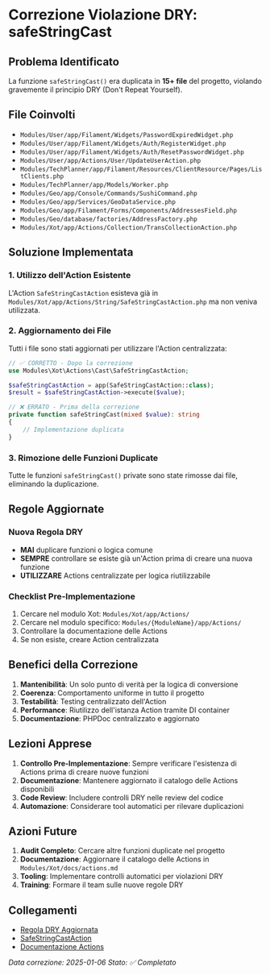 # Correzione Violazione DRY: safeStringCast

## Problema Identificato
La funzione `safeStringCast()` era duplicata in **15+ file** del progetto, violando gravemente il principio DRY (Don't Repeat Yourself).

## File Coinvolti
- `Modules/User/app/Filament/Widgets/PasswordExpiredWidget.php`
- `Modules/User/app/Filament/Widgets/Auth/RegisterWidget.php`
- `Modules/User/app/Filament/Widgets/Auth/ResetPasswordWidget.php`
- `Modules/User/app/Actions/User/UpdateUserAction.php`
- `Modules/TechPlanner/app/Filament/Resources/ClientResource/Pages/ListClients.php`
- `Modules/TechPlanner/app/Models/Worker.php`
- `Modules/Geo/app/Console/Commands/SushiCommand.php`
- `Modules/Geo/app/Services/GeoDataService.php`
- `Modules/Geo/app/Filament/Forms/Components/AddressesField.php`
- `Modules/Geo/database/factories/AddressFactory.php`
- `Modules/Xot/app/Actions/Collection/TransCollectionAction.php`

## Soluzione Implementata

### 1. Utilizzo dell'Action Esistente
L'Action `SafeStringCastAction` esisteva già in `Modules/Xot/app/Actions/String/SafeStringCastAction.php` ma non veniva utilizzata.

### 2. Aggiornamento dei File
Tutti i file sono stati aggiornati per utilizzare l'Action centralizzata:

```php
// ✅ CORRETTO - Dopo la correzione
use Modules\Xot\Actions\Cast\SafeStringCastAction;

$safeStringCastAction = app(SafeStringCastAction::class);
$result = $safeStringCastAction->execute($value);

// ❌ ERRATO - Prima della correzione
private function safeStringCast(mixed $value): string
{
    // Implementazione duplicata
}
```

### 3. Rimozione delle Funzioni Duplicate
Tutte le funzioni `safeStringCast()` private sono state rimosse dai file, eliminando la duplicazione.

## Regole Aggiornate

### Nuova Regola DRY
- **MAI** duplicare funzioni o logica comune
- **SEMPRE** controllare se esiste già un'Action prima di creare una nuova funzione
- **UTILIZZARE** Actions centralizzate per logica riutilizzabile

### Checklist Pre-Implementazione
1. Cercare nel modulo Xot: `Modules/Xot/app/Actions/`
2. Cercare nel modulo specifico: `Modules/{ModuleName}/app/Actions/`
3. Controllare la documentazione delle Actions
4. Se non esiste, creare Action centralizzata

## Benefici della Correzione

1. **Mantenibilità**: Un solo punto di verità per la logica di conversione
2. **Coerenza**: Comportamento uniforme in tutto il progetto
3. **Testabilità**: Testing centralizzato dell'Action
4. **Performance**: Riutilizzo dell'istanza Action tramite DI container
5. **Documentazione**: PHPDoc centralizzato e aggiornato

## Lezioni Apprese

1. **Controllo Pre-Implementazione**: Sempre verificare l'esistenza di Actions prima di creare nuove funzioni
2. **Documentazione**: Mantenere aggiornato il catalogo delle Actions disponibili
3. **Code Review**: Includere controlli DRY nelle review del codice
4. **Automazione**: Considerare tool automatici per rilevare duplicazioni

## Azioni Future

1. **Audit Completo**: Cercare altre funzioni duplicate nel progetto
2. **Documentazione**: Aggiornare il catalogo delle Actions in `Modules/Xot/docs/actions.md`
3. **Tooling**: Implementare controlli automatici per violazioni DRY
4. **Training**: Formare il team sulle nuove regole DRY

## Collegamenti

- [Regola DRY Aggiornata](../.cursor/rules/DRY-actions-rules.md)
- [SafeStringCastAction](../../Xot/app/Actions/String/SafeStringCastAction.php)
- [Documentazione Actions](../../Xot/docs/actions.md)

*Data correzione: 2025-01-06*
*Stato: ✅ Completato* 